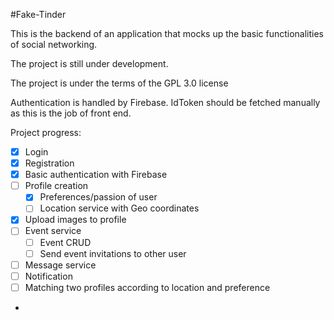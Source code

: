 #Fake-Tinder

This is the backend of an application that mocks up the basic functionalities of social networking. 

The project is still under development. 

The project is under the terms of the GPL 3.0 license

Authentication is handled by Firebase. IdToken should be fetched manually as this is the job of front end. 

Project progress:

- [x] Login
- [x] Registration
- [x] Basic authentication with Firebase
- [ ] Profile creation
  - [x] Preferences/passion of user
  - [ ] Location service with Geo coordinates
- [x] Upload images to profile
- [ ] Event service
  - [ ] Event CRUD
  - [ ] Send event invitations to other user
- [ ] Message service
- [ ] Notification 
- [ ] Matching two profiles according to location and preference
- 